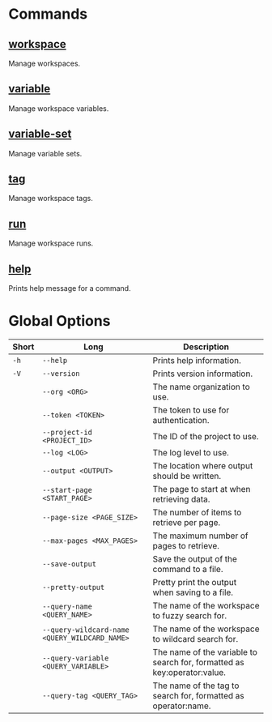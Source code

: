 # Commands

## [workspace](./workspace.md)

Manage workspaces.

## [variable](./variable/variable.md)

Manage workspace variables.

## [variable-set](./variable-set/variable-set.md)

Manage variable sets.

## [tag](./tag/tag.md)

Manage workspace tags.

## [run](./run.md)

Manage workspace runs.

## [help](./help.md)

Prints help message for a command.

# Global Options

| Short | Long                                          | Description                                                               |
|-------|-----------------------------------------------|---------------------------------------------------------------------------|
| `-h`  | `--help`                                      | Prints help information.                                                  |
| `-V`  | `--version`                                   | Prints version information.                                               |
|       | `--org <ORG>`                                 | The name organization to use.                                             |
|       | `--token <TOKEN>`                             | The token to use for authentication.                                      |
|       | `--project-id <PROJECT_ID>`                   | The ID of the project to use.                                             |
|       | `--log <LOG>`                                 | The log level to use.                                                     |
|       | `--output <OUTPUT>`                           | The location where output should be written.                              |
|       | `--start-page <START_PAGE>`                   | The page to start at when retrieving data.                                |
|       | `--page-size <PAGE_SIZE>`                     | The number of items to retrieve per page.                                 |
|       | `--max-pages <MAX_PAGES>`                     | The maximum number of pages to retrieve.                                  |
|       | `--save-output`                               | Save the output of the command to a file.                                 |
|       | `--pretty-output`                             | Pretty print the output when saving to a file.                            |
|       | `--query-name <QUERY_NAME>`                   | The name of the workspace to fuzzy search for.                            |
|       | `--query-wildcard-name <QUERY_WILDCARD_NAME>` | The name of the workspace to wildcard search for.                         |
|       | `--query-variable <QUERY_VARIABLE>`           | The name of the variable to search for, formatted as key:operator:value.  |
|       | `--query-tag <QUERY_TAG>`                     | The name of the tag to search for, formatted as operator:name.            |


